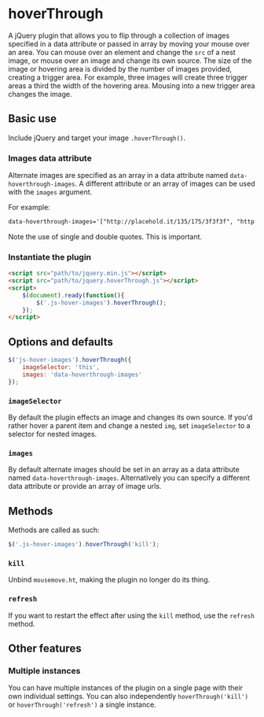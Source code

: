 # hoverThrough

A jQuery plugin that allows you to flip through a collection of images specified in a data attribute or passed in array by moving your mouse over an area. You can mouse over an element and change the `src` of a nest image, or mouse over an image and change its own source. The size of the image or hovering area is divided by the number of images provided, creating a trigger area. For example, three images will create three trigger areas a third the width of the hovering area. Mousing into a new trigger area changes the image.

## Basic use
Include jQuery and target your image `.hoverThrough()`.

### Images data attribute
Alternate images are specified as an array in a data attribute named `data-hoverthrough-images`. A different attribute or an array of images can be used with the `images` argument.

For example:

```html
data-hoverthrough-images='["http://placehold.it/135/175/3f3f3f", "http://www.placehold.it/135/175", "http://www.placehold.it/135/175/000000"]'
```

Note the use of single and double quotes. This is important.

### Instantiate the plugin

```html
<script src="path/to/jquery.min.js"></script>
<script src="path/to/jquery.hoverThrough.js"></script>
<script>
	$(document).ready(function(){
		$('.js-hover-images').hoverThrough();
	});
</script>
```

## Options and defaults

```javascript
$('js-hover-images').hoverThrough({
	imageSelector: 'this',
	images: 'data-hoverthrough-images'
});
```

### `imageSelector`

By default the plugin effects an image and changes its own source. If you'd rather hover a parent item and change a nested `img`, set `imageSelector` to a selector for nested images.

### `images`
By default alternate images should be set in an array as a data attribute named `data-hoverthrough-images`. Alternatively you can specify a different data attribute or provide an array of image urls.

## Methods

Methods are called as such:

```javascript
$('.js-hover-images').hoverThrough('kill');
```

### `kill`
Unbind `mousemove.ht`, making the plugin no longer do its thing.

### `refresh`
If you want to restart the effect after using the `kill` method, use the `refresh` method.

## Other features

### Multiple instances
You can have multiple instances of the plugin on a single page with their own individual settings. You can also independently `hoverThrough('kill')` or `hoverThrough('refresh')` a single instance.